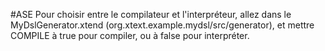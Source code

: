 #ASE
Pour choisir entre le compilateur et l'interpréteur, allez dans le MyDslGenerator.xtend (org.xtext.example.mydsl/src/generator), et mettre COMPILE à true pour compiler, ou à false pour interpréter.